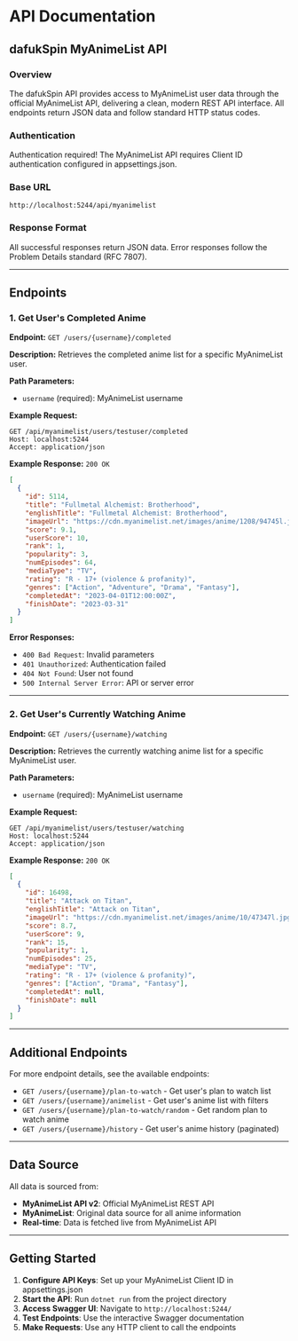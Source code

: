 # API Documentation

## dafukSpin MyAnimeList API

### Overview
The dafukSpin API provides access to MyAnimeList user data through the official MyAnimeList API, delivering a clean, modern REST API interface. All endpoints return JSON data and follow standard HTTP status codes.

### Authentication
Authentication required! The MyAnimeList API requires Client ID authentication configured in appsettings.json.

### Base URL
```
http://localhost:5244/api/myanimelist
```

### Response Format
All successful responses return JSON data. Error responses follow the Problem Details standard (RFC 7807).

---

## Endpoints

### 1. Get User's Completed Anime

**Endpoint:** `GET /users/{username}/completed`

**Description:** Retrieves the completed anime list for a specific MyAnimeList user.

**Path Parameters:**
- `username` (required): MyAnimeList username

**Example Request:**
```http
GET /api/myanimelist/users/testuser/completed
Host: localhost:5244
Accept: application/json
```

**Example Response:** `200 OK`
```json
[
  {
    "id": 5114,
    "title": "Fullmetal Alchemist: Brotherhood",
    "englishTitle": "Fullmetal Alchemist: Brotherhood",
    "imageUrl": "https://cdn.myanimelist.net/images/anime/1208/94745l.jpg",
    "score": 9.1,
    "userScore": 10,
    "rank": 1,
    "popularity": 3,
    "numEpisodes": 64,
    "mediaType": "TV",
    "rating": "R - 17+ (violence & profanity)",
    "genres": ["Action", "Adventure", "Drama", "Fantasy"],
    "completedAt": "2023-04-01T12:00:00Z",
    "finishDate": "2023-03-31"
  }
]
```

**Error Responses:**
- `400 Bad Request`: Invalid parameters
- `401 Unauthorized`: Authentication failed
- `404 Not Found`: User not found
- `500 Internal Server Error`: API or server error

---

### 2. Get User's Currently Watching Anime

**Endpoint:** `GET /users/{username}/watching`

**Description:** Retrieves the currently watching anime list for a specific MyAnimeList user.

**Path Parameters:**
- `username` (required): MyAnimeList username

**Example Request:**
```http
GET /api/myanimelist/users/testuser/watching
Host: localhost:5244
Accept: application/json
```

**Example Response:** `200 OK`
```json
[
  {
    "id": 16498,
    "title": "Attack on Titan",
    "englishTitle": "Attack on Titan",
    "imageUrl": "https://cdn.myanimelist.net/images/anime/10/47347l.jpg",
    "score": 8.7,
    "userScore": 9,
    "rank": 15,
    "popularity": 1,
    "numEpisodes": 25,
    "mediaType": "TV",
    "rating": "R - 17+ (violence & profanity)",
    "genres": ["Action", "Drama", "Fantasy"],
    "completedAt": null,
    "finishDate": null
  }
]
```

---

## Additional Endpoints

For more endpoint details, see the available endpoints:
- `GET /users/{username}/plan-to-watch` - Get user's plan to watch list
- `GET /users/{username}/animelist` - Get user's anime list with filters
- `GET /users/{username}/plan-to-watch/random` - Get random plan to watch anime  
- `GET /users/{username}/history` - Get user's anime history (paginated)

---

## Data Source

All data is sourced from:
- **MyAnimeList API v2**: Official MyAnimeList REST API
- **MyAnimeList**: Original data source for all anime information
- **Real-time**: Data is fetched live from MyAnimeList API

---

## Getting Started

1. **Configure API Keys**: Set up your MyAnimeList Client ID in appsettings.json
2. **Start the API**: Run `dotnet run` from the project directory
3. **Access Swagger UI**: Navigate to `http://localhost:5244/` 
4. **Test Endpoints**: Use the interactive Swagger documentation
5. **Make Requests**: Use any HTTP client to call the endpoints
